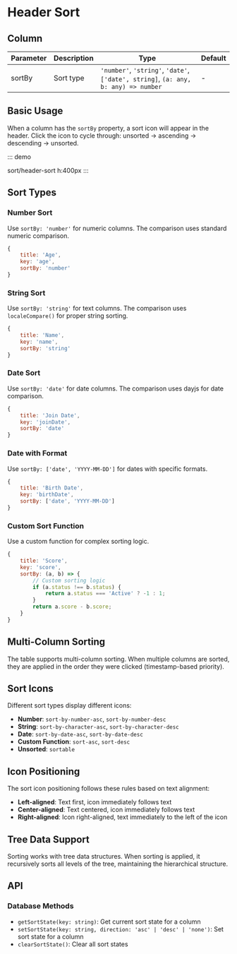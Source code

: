 # Header Sort

## Column

| Parameter | Description | Type | Default |
| --------- | ----------- | ---- | ------- |
| sortBy | Sort type | `'number'`, `'string'`, `'date'`, `['date', string]`, `(a: any, b: any) => number` | - |

## Basic Usage

When a column has the `sortBy` property, a sort icon will appear in the header. Click the icon to cycle through: unsorted → ascending → descending → unsorted.

::: demo

sort/header-sort
h:400px
:::

## Sort Types

### Number Sort

Use `sortBy: 'number'` for numeric columns. The comparison uses standard numeric comparison.

```javascript
{
    title: 'Age',
    key: 'age',
    sortBy: 'number'
}
```

### String Sort

Use `sortBy: 'string'` for text columns. The comparison uses `localeCompare()` for proper string sorting.

```javascript
{
    title: 'Name',
    key: 'name',
    sortBy: 'string'
}
```

### Date Sort

Use `sortBy: 'date'` for date columns. The comparison uses dayjs for date comparison.

```javascript
{
    title: 'Join Date',
    key: 'joinDate',
    sortBy: 'date'
}
```

### Date with Format

Use `sortBy: ['date', 'YYYY-MM-DD']` for dates with specific formats.

```javascript
{
    title: 'Birth Date',
    key: 'birthDate',
    sortBy: ['date', 'YYYY-MM-DD']
}
```

### Custom Sort Function

Use a custom function for complex sorting logic.

```javascript
{
    title: 'Score',
    key: 'score',
    sortBy: (a, b) => {
        // Custom sorting logic
        if (a.status !== b.status) {
            return a.status === 'Active' ? -1 : 1;
        }
        return a.score - b.score;
    }
}
```

## Multi-Column Sorting

The table supports multi-column sorting. When multiple columns are sorted, they are applied in the order they were clicked (timestamp-based priority).

## Sort Icons

Different sort types display different icons:

- **Number**: `sort-by-number-asc`, `sort-by-number-desc`
- **String**: `sort-by-character-asc`, `sort-by-character-desc`
- **Date**: `sort-by-date-asc`, `sort-by-date-desc`
- **Custom Function**: `sort-asc`, `sort-desc`
- **Unsorted**: `sortable`

## Icon Positioning

The sort icon positioning follows these rules based on text alignment:

- **Left-aligned**: Text first, icon immediately follows text
- **Center-aligned**: Text centered, icon immediately follows text
- **Right-aligned**: Icon right-aligned, text immediately to the left of the icon

## Tree Data Support

Sorting works with tree data structures. When sorting is applied, it recursively sorts all levels of the tree, maintaining the hierarchical structure.

## API

### Database Methods

- `getSortState(key: string)`: Get current sort state for a column
- `setSortState(key: string, direction: 'asc' | 'desc' | 'none')`: Set sort state for a column
- `clearSortState()`: Clear all sort states
